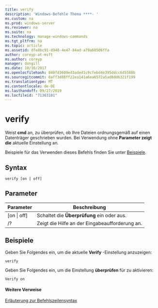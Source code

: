 ```yaml
---
title: verify
description: 'Windows-Befehle Thema ****- '
ms.custom: na
ms.prod: windows-server
ms.reviewer: na
ms.suite: na
ms.technology: manage-windows-commands
ms.tgt_pltfrm: na
ms.topic: article
ms.assetid: dfe8bc91-d948-4e47-84ad-a79a60506ffa
author: coreyp-at-msft
ms.author: coreyp
manager: dongill
ms.date: 10/16/2017
ms.openlocfilehash: 840fd3609ed3aded1c9cfebd4e395ddcc6d5588b
ms.sourcegitcommit: 6aff3d88ff22ea141a6ea6572a5ad8dd6321f199
ms.translationtype: MT
ms.contentlocale: de-DE
ms.lasthandoff: 09/27/2019
ms.locfileid: "71363101"
---
```

# <a name="verify"></a>verify



Weist **cmd** an, zu überprüfen, ob Ihre Dateien ordnungsgemäß auf einen Datenträger geschrieben wurden. Bei Verwendung ohne **Parameter zeigt die** aktuelle Einstellung an.

Beispiele für das Verwenden dieses Befehls finden Sie unter [Beispiele](#BKMK_examples).

## <a name="syntax"></a>Syntax

```
verify [on | off]
```

## <a name="parameters"></a>Parameter

|Parameter|Beschreibung|
|---------|-----------|
|[on \| off]|Schaltet die **Überprüfung** ein oder aus.|
|/?|Zeigt die Hilfe an der Eingabeaufforderung an.|

## <a name="BKMK_examples"></a>Beispiele

Geben Sie Folgendes ein, um die aktuelle **Verify** -Einstellung anzuzeigen:
```
verify
```
Geben Sie Folgendes ein, um die Einstellung **überprüfen** für zu aktivieren:
```
Verify on
```

#### <a name="additional-references"></a>Weitere Verweise

[Erläuterung zur Befehlszeilensyntax](command-line-syntax-key.md)